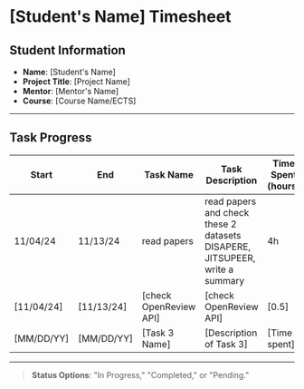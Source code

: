 # [Student's Name] Timesheet

## Student Information
- **Name**: [Student's Name]
- **Project Title**: [Project Name]
- **Mentor**: [Mentor's Name]
- **Course**: [Course Name/ECTS]

---

## Task Progress

| Start      | End        | Task Name       | Task Description         | Time Spent (hours) | Status        |
|------------|------------|-----------------|--------------------------|--------------------|---------------|
| 11/04/24 | 11/13/24 | read papers   | read papers and check these 2 datasets DISAPERE, JITSUPEER, write a summary  | 4h       | [Completed] |
| [11/04/24] | [11/13/24] | [check OpenReview API]   | [check OpenReview API]  | [0.5]       | [Completed]   |
| [MM/DD/YY] | [MM/DD/YY] | [Task 3 Name]   | [Description of Task 3]  | [Time spent]       | [Pending]     |

---

> **Status Options**: "In Progress," "Completed," or "Pending."
